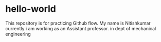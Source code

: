 # hello-world
This repository is for practicing Github flow.
My name is Nitishkumar currently i am working as an Assistant professor. in dept of mechanical engineering
